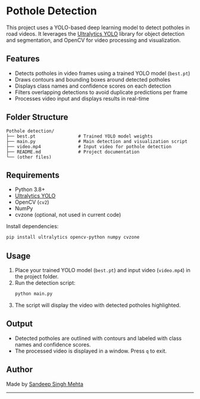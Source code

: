 # Pothole Detection

This project uses a YOLO-based deep learning model to detect potholes in road videos. It leverages the [Ultralytics YOLO](https://github.com/ultralytics/ultralytics) library for object detection and segmentation, and OpenCV for video processing and visualization.

## Features

- Detects potholes in video frames using a trained YOLO model (`best.pt`)
- Draws contours and bounding boxes around detected potholes
- Displays class names and confidence scores on each detection
- Filters overlapping detections to avoid duplicate predictions per frame
- Processes video input and displays results in real-time

## Folder Structure

```
Pothole detection/
├── best.pt                # Trained YOLO model weights
├── main.py                # Main detection and visualization script
├── video.mp4              # Input video for pothole detection
├── README.md              # Project documentation
└── (other files)
```

## Requirements

- Python 3.8+
- [Ultralytics YOLO](https://github.com/ultralytics/ultralytics)
- OpenCV (`cv2`)
- NumPy
- cvzone (optional, not used in current code)

Install dependencies:
```bash
pip install ultralytics opencv-python numpy cvzone
```

## Usage

1. Place your trained YOLO model (`best.pt`) and input video (`video.mp4`) in the project folder.
2. Run the detection script:
    ```bash
    python main.py
    ```
3. The script will display the video with detected potholes highlighted.

## Output

- Detected potholes are outlined with contours and labeled with class names and confidence scores.
- The processed video is displayed in a window. Press `q` to exit.

## Author

Made by [Sandeep Singh Mehta](https://github.com/CodeHive08)

---
